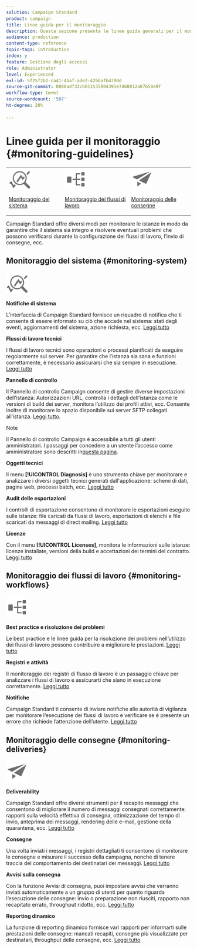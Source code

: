 ```yaml
---
solution: Campaign Standard
product: campaign
title: Linee guida per il monitoraggio
description: Questa sezione presenta le linee guida generali per il monitoraggio di Campaign Standard.
audience: production
content-type: reference
topic-tags: introduction
index: y
feature: Gestione degli accessi
role: Administrator
level: Experienced
exl-id: 5f25f2b2-ca41-4baf-ade2-42bbafb4790d
source-git-commit: 0080adf32cb011535004391e7468012a07b59a9f
workflow-type: tm+mt
source-wordcount: '507'
ht-degree: 20%

---
```


# Linee guida per il monitoraggio {#monitoring-guidelines}

<table>
<tr><td><img src="assets/do-not-localize/icon_system.svg" width="60px"><p><a href="#monitoring-system">Monitoraggio del sistema</a></p></td>
<td><img src="assets/do-not-localize/icon_workflows.svg" width="60px"><p><a href="#moniroting-workflows">Monitoraggio dei flussi di lavoro</a></p></td>
<td><img src="assets/do-not-localize/icon_send.svg" width="60px"><p><a href="#monitoring-deliveries">Monitoraggio delle consegne</a></p></td></tr>
</table>

Campaign Standard offre diversi modi per monitorare le istanze in modo da garantire che il sistema sia integro e risolvere eventuali problemi che possono verificarsi durante la configurazione dei flussi di lavoro, l’invio di consegne, ecc.

## Monitoraggio del sistema {#monitoring-system}

<img src="assets/do-not-localize/icon_system.svg" width="60px">

**Notifiche di sistema**

L’interfaccia di Campaign Standard fornisce un riquadro di notifica che ti consente di essere informato su ciò che accade nel sistema: stati degli eventi, aggiornamenti del sistema, azione richiesta, ecc. [Leggi tutto](../../start/using/interface-description.md#top-bar)


**Flussi di lavoro tecnici**

I flussi di lavoro tecnici sono operazioni o processi pianificati da eseguire regolarmente sul server. Per garantire che l’istanza sia sana e funzioni correttamente, è necessario assicurarsi che sia sempre in esecuzione. [Leggi tutto](../../administration/using/technical-workflows.md)

**Pannello di controllo**

Il Pannello di controllo Campaign consente di gestire diverse impostazioni dell’istanza: Autorizzazioni URL, controlla i dettagli dell’istanza come le versioni di build dei server, monitora l’utilizzo dei profili attivi, ecc. Consente inoltre di monitorare lo spazio disponibile sui server SFTP collegati all’istanza. [Leggi tutto](https://experienceleague.adobe.com/docs/control-panel/using/control-panel-home.html?lang=it).

>[!NOTE]
>
>Il Pannello di controllo Campaign è accessibile a tutti gli utenti amministratori. I passaggi per concedere a un utente l’accesso come amministratore sono descritti in[questa pagina](https://experienceleague.adobe.com/docs/control-panel/using/discover-control-panel/managing-permissions.html?lang=it#discover-control-panel).

**Oggetti tecnici**

Il menu **[!UICONTROL Diagnosis]** è uno strumento chiave per monitorare e analizzare i diversi oggetti tecnici generati dall&#39;applicazione: schemi di dati, pagine web, processi batch, ecc. [Leggi tutto](../../developing/using/monitoring-data-model-changes.md)

**Audit delle esportazioni**

I controlli di esportazione consentono di monitorare le esportazioni eseguite sulle istanze: file caricati da flussi di lavoro, esportazioni di elenchi e file scaricati da messaggi di direct mailing.
[Leggi tutto](../../administration/using/auditing-export-logs.md)

**Licenze**

Con il menu **[!UICONTROL Licenses]**, monitora le informazioni sulle istanze: licenze installate, versioni della build e accettazioni dei termini del contratto.
[Leggi tutto](../../administration/using/licenses.md)

## Monitoraggio dei flussi di lavoro {#monitoring-workflows}

<img src="assets/do-not-localize/icon_workflows.svg" width="60px">

**Best practice e risoluzione dei problemi**

Le best practice e le linee guida per la risoluzione dei problemi nell’utilizzo dei flussi di lavoro possono contribuire a migliorare le prestazioni.
[Leggi tutto](../../automating/using/best-practices-workflows.md)

**Registri e attività**

Il monitoraggio dei registri di flusso di lavoro è un passaggio chiave per analizzare i flussi di lavoro e assicurarti che siano in esecuzione correttamente.
[Leggi tutto](../../automating/using/monitoring-workflow-execution.md#workflow-log-and-tasks)

**Notifiche**

Campaign Standard ti consente di inviare notifiche alle autorità di vigilanza per monitorare l’esecuzione dei flussi di lavoro e verificare se è presente un errore che richiede l’attenzione dell’utente.
[Leggi tutto](../../automating/using/monitoring-workflow-execution.md#error-management)

## Monitoraggio delle consegne {#monitoring-deliveries}

<img src="assets/do-not-localize/icon_send.svg" width="60px">

**Deliverability**

Campaign Standard offre diversi strumenti per il recapito messaggi che consentono di migliorare il numero di messaggi consegnati correttamente: rapporti sulla velocità effettiva di consegna, ottimizzazione del tempo di invio, anteprima dei messaggi, rendering delle e-mail, gestione della quarantena, ecc.
[Leggi tutto](../../sending/using/about-deliverability.md)

**Consegne**

Una volta inviati i messaggi, i registri dettagliati ti consentono di monitorare le consegne e misurare il successo della campagna, nonché di tenere traccia del comportamento dei destinatari dei messaggi.
[Leggi tutto](../../sending/using/monitoring-a-delivery.md)

**Avvisi sulla consegna**

Con la funzione Avvisi di consegna, puoi impostare avvisi che verranno inviati automaticamente a un gruppo di utenti per quanto riguarda l’esecuzione delle consegne: invio o preparazione non riusciti, rapporto non recapitato errato, throughput ridotto, ecc.
[Leggi tutto](../../sending/using/receiving-alerts-when-failures-happen.md)

**Reporting dinamico**

La funzione di reporting dinamico fornisce vari rapporti per informarti sulle prestazioni delle consegne: mancati recapiti, consegne più visualizzate per destinatari, throughput delle consegne, ecc.
[Leggi tutto](../../reporting/using/about-dynamic-reports.md)
